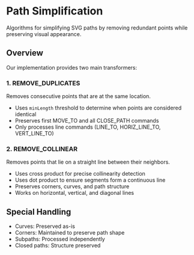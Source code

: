 # Path Simplification

Algorithms for simplifying SVG paths by removing redundant points while preserving visual appearance.

## Overview

Our implementation provides two main transformers:

### 1. REMOVE_DUPLICATES

Removes consecutive points that are at the same location.

- Uses `minLength` threshold to determine when points are considered identical
- Preserves first MOVE_TO and all CLOSE_PATH commands
- Only processes line commands (LINE_TO, HORIZ_LINE_TO, VERT_LINE_TO)

### 2. REMOVE_COLLINEAR

Removes points that lie on a straight line between their neighbors.

- Uses cross product for precise collinearity detection
- Uses dot product to ensure segments form a continuous line
- Preserves corners, curves, and path structure
- Works on horizontal, vertical, and diagonal lines

## Special Handling

- Curves: Preserved as-is
- Corners: Maintained to preserve path shape
- Subpaths: Processed independently
- Closed paths: Structure preserved
